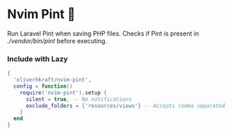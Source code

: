 # Nvim Pint 🍺
Run Laravel Pint when saving PHP files. Checks if Pint is present in *./vendor/bin/pint* before executing. 



### Include with Lazy 
```lua
{
  'oliverhkraft/nvim-pint',
  config = function()
    require('nvim-pint').setup {
      silent = true, -- No notifications
      exclude_folders = {'resources/views'} -- Accepts comma separated array to exlude folders
    }
  end
}
```
